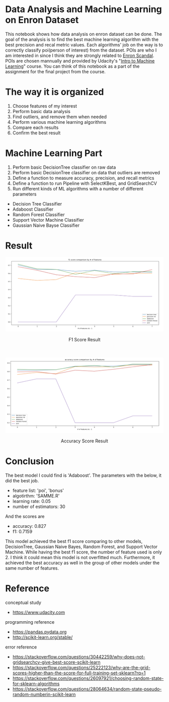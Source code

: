 # Data Analysis and Machine Learning on Enron Dataset

This notebook shows how data analysis on enron dataset can be done. The goal of the analysis is to find the best machine learning algorithm with the best precision and recal metric values. Each algorithms' job on the way is to correctly classify poi(person of interest) from the dataset. POIs are who I am interested in since I think they are strongly related to [Enron Scandal](https://en.wikipedia.org/wiki/Enron_scandal). POIs are chosen mannually and provided by Udacity's "[Intro to Machine Learning](https://www.udacity.com/course/intro-to-machine-learning--ud120)" course. You can think of this notebook as a part of the assignment for the final project from the course.

# The way it is organized

1. Choose features of my interest
2. Perform basic data analysis
3. Find outliers, and remove them when needed
4. Perform various machine learning algorithms
5. Compare each results
6. Confirm the best result

# Machine Learning Part

1. Perform basic DecisionTree classifier on raw data
2. Perform basic DecisionTree classifier on data that outliers are removed
3. Define a function to measure accuracy, precision, and recall metrics
4. Define a function to run Pipeline with SelectKBest, and GridSearchCV
5. Run different kinds of ML algorithms with a number of different parameters
 - Decision Tree Classifier
 - Adaboost Classifier
 - Random Forest Classifier
 - Support Vector Machine Classifier
 - Gaussian Naive Bayse Classifier

# Result
![F1 Score Result](f1.png)
<div style="text-align: center"> F1 Score Result </div>
<br/><br/>

![Accuracy Score Result](acc.png)
<div style="text-align: center"> Accuracy Score Result </div>


# Conclusion
The best model I could find is 'Adaboost'. The parameters with the below, it did the best job.

- feature list: 'poi', 'bonus'
- algotirthm: 'SAMME.R'
- learning rate: 0.05
- number of estimators: 30

And the scores are

- accuracy: 0.827
- f1: 0.7159

This model achieved the best f1 score comparing to other models, DecisionTree, Gaussian Naive Bayes, Random Forest, and Support Vector Machine. While having the best f1 score, the number of feature used is only 2. I think it could mean this model is not overfitted much. Furthermore, it achieved the best accuracy as well in the group of other models under the same number of features.

# Reference
conceptual study
- https://www.udacity.com

programming reference
- https://pandas.pydata.org
- http://scikit-learn.org/stable/

error reference
- https://stackoverflow.com/questions/30442259/why-does-not-gridsearchcv-give-best-score-scikit-learn
- https://stackoverflow.com/questions/25222123/why-are-the-grid-scores-higher-than-the-score-for-full-training-set-sklearn?rq=1
- https://stackoverflow.com/questions/26097921/choosing-random-state-for-sklearn-algorithms
- https://stackoverflow.com/questions/28064634/random-state-pseudo-random-numberin-scikit-learn
